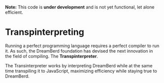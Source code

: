 **Note:** This code is __under development__ and is not yet functional, let alone efficient.
# Transpinterpreting
Running a perfect programming language requires a perfect compiler to run it. As such, the DreamBerd foundation has devised the next innovation in the field of compiling. The **Transpinterpreter**. 

The Transinterpreter works by interpreting DreamBerd while at the same time transpiling it to JavaScript, maximizing efficiency while staying true to DreamBerd.